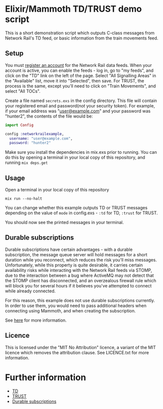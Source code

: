 # Elixir/Mammoth TD/TRUST demo script
This is a short demonstration script which outputs C-class messages from
Network Rail's TD feed, or basic information from the train movements
feed.

## Setup
You must [register an account](https://datafeeds.networkrail.co.uk/ntrod/login)
for the Network Rail data feeds.
When your account is active, you can enable the feeds - log in, go to "my feeds",
and click on the "TD" link on the left of the page. Select "All Signalling Areas"
in the "Available" list, move it into "Selected", then save. For TRUST, the
process is the same, except you'll need to click on "Train Movements", and
select "All TOCs".

Create a file named `secrets.exs` in the config directory. This
file will contain your registered email and password(_not_ your security token).
For example, if your email address was "user@example.com" and your password
was "hunter2", the contents of the file would be:
```elixir
import Config

config :networkrailexample,
  username: "user@example.com",
  password: "hunter2"

```

Make sure you install the dependencies in mix.exs prior to running. You can do this
by opening a terminal in your local copy of this repository, and running `mix deps.get`


## Usage
Open a terminal in your local copy of this repository

```text
mix run --no-halt
```

You can change whether this example outputs TD or TRUST messages depending on
the value of `mode` in config.exs - `:td` for TD, `:trust` for TRUST.

You should now see the printed messages in your terminal.

## Durable subscriptions
Durable subscriptions have certain advantages - with a durable subscription,
the message queue server will hold messages for a short duration while you
reconnect, which reduces the risk you'll miss messages. Unfortunately, while
this property is quite desirable, it carries certain availability risks while
interacting with the Network Rail feeds via STOMP, due to the interaction
between a bug where ActiveMQ may not detect that the STOMP client has
disconnected, and an overzealous firewall rule which will block you for
several hours if it believes you've attempted to connect while already
connected.

For this reason, this example does not use durable subscriptions currently.
In order to use them, you would need to pass additional headers when connecting
using Mammoth, and when creating the subscription.

See [here](https://wiki.openraildata.com/index.php?title=About_the_Network_Rail_feeds#Durable_subscriptions_via_STOMP)
for more information.

## Licence
This is licensed under the "MIT No Attribution" licence, a variant of the MIT
licence which removes the attribution clause. See LICENCE.txt for
more information.

# Further information
* [TD](https://wiki.openraildata.com/index.php?title=TD)
* [TRUST](https://wiki.openraildata.com/index.php?title=Train_Movements)
* [Durable subscriptions](https://wiki.openraildata.com/index.php?title=Durable_Subscription)
